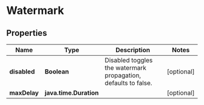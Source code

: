 

# Watermark


## Properties

Name | Type | Description | Notes
------------ | ------------- | ------------- | -------------
**disabled** | **Boolean** | Disabled toggles the watermark propagation, defaults to false. |  [optional]
**maxDelay** | **java.time.Duration** |  |  [optional]



